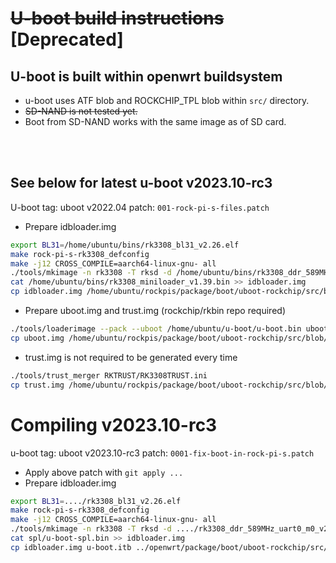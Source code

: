 # ~~U-boot build instructions~~ [Deprecated]
## U-boot is built within openwrt buildsystem
- u-boot uses ATF blob and ROCKCHIP_TPL blob within `src/` directory.
- ~~SD-NAND is not tested yet.~~
- Boot from SD-NAND works with the same image as of SD card.
  
<br>

<br>

## See below for latest u-boot v2023.10-rc3
U-boot tag: uboot v2022.04
patch: `001-rock-pi-s-files.patch`

- Prepare idbloader.img

```bash
export BL31=/home/ubuntu/bins/rk3308_bl31_v2.26.elf
make rock-pi-s-rk3308_defconfig
make -j12 CROSS_COMPILE=aarch64-linux-gnu- all
./tools/mkimage -n rk3308 -T rksd -d /home/ubuntu/bins/rk3308_ddr_589MHz_uart0_m0_v2.06.bin idbloader.img 
cat /home/ubuntu/bins/rk3308_miniloader_v1.39.bin >> idbloader.img 
cp idbloader.img /home/ubuntu/rockpis/package/boot/uboot-rockchip/src/blob/
```


- Prepare uboot.img and trust.img (rockchip/rkbin repo required)

```bash
./tools/loaderimage --pack --uboot /home/ubuntu/u-boot/u-boot.bin uboot.img 0x00600000
cp uboot.img /home/ubuntu/rockpis/package/boot/uboot-rockchip/src/blob/
```

- trust.img is not required to be generated every time
```bash
./tools/trust_merger RKTRUST/RK3308TRUST.ini 
cp trust.img /home/ubuntu/rockpis/package/boot/uboot-rockchip/src/blob/
```

# Compiling v2023.10-rc3

u-boot tag: uboot v2023.10-rc3
patch: `0001-fix-boot-in-rock-pi-s.patch`


- Apply above patch with `git apply ...`
- Prepare idbloader.img

```bash
export BL31=..../rk3308_bl31_v2.26.elf
make rock-pi-s-rk3308_defconfig
make -j12 CROSS_COMPILE=aarch64-linux-gnu- all
./tools/mkimage -n rk3308 -T rksd -d ..../rk3308_ddr_589MHz_uart0_m0_v2.06.bin idbloader.img 
cat spl/u-boot-spl.bin >> idbloader.img
cp idbloader.img u-boot.itb ../openwrt/package/boot/uboot-rockchip/src/blob/
```
